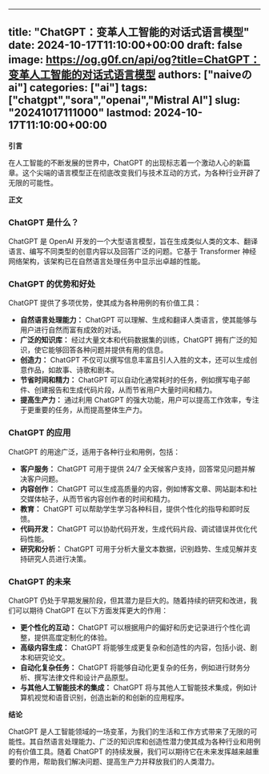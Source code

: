 
---
title: "ChatGPT：变革人工智能的对话式语言模型"
date: 2024-10-17T11:10:00+00:00
draft: false
image: https://og.g0f.cn/api/og?title=ChatGPT：变革人工智能的对话式语言模型
authors: ["naiveのai"]
categories: ["ai"]
tags: ["chatgpt","sora","openai","Mistral AI"]
slug: "20241017111000"
lastmod: 2024-10-17T11:10:00+00:00
---
**引言**

在人工智能的不断发展的世界中，ChatGPT 的出现标志着一个激动人心的新篇章。这个尖端的语言模型正在彻底改变我们与技术互动的方式，为各种行业开辟了无限的可能性。

**正文**

### ChatGPT 是什么？

ChatGPT 是 OpenAI 开发的一个大型语言模型，旨在生成类似人类的文本、翻译语言、编写不同类型的创意内容以及回答广泛的问题。它基于 Transformer 神经网络架构，该架构已在自然语言处理任务中显示出卓越的性能。

### ChatGPT 的优势和好处

ChatGPT 提供了多项优势，使其成为各种用例的有价值工具：

- **自然语言处理能力：** ChatGPT 可以理解、生成和翻译人类语言，使其能够与用户进行自然而富有成效的对话。
- **广泛的知识库：** 经过大量文本和代码数据集的训练，ChatGPT 拥有广泛的知识，使它能够回答各种问题并提供有用的信息。
- **创造力：** ChatGPT 不仅可以撰写信息丰富且引人入胜的文本，还可以生成创意作品，如故事、诗歌和剧本。
- **节省时间和精力：** ChatGPT 可以自动化通常耗时的任务，例如撰写电子邮件、创建报告和生成代码片段，从而节省用户大量时间和精力。
- **提高生产力：** 通过利用 ChatGPT 的强大功能，用户可以提高工作效率，专注于更重要的任务，从而提高整体生产力。

### ChatGPT 的应用

ChatGPT 的用途广泛，适用于各种行业和用例，包括：

- **客户服务：** ChatGPT 可用于提供 24/7 全天候客户支持，回答常见问题并解决客户问题。
- **内容创作：** ChatGPT 可以生成高质量的内容，例如博客文章、网站副本和社交媒体帖子，从而节省内容创作者的时间和精力。
- **教育：** ChatGPT 可以帮助学生学习各种科目，提供个性化的指导和即时反馈。
- **代码开发：** ChatGPT 可以协助代码开发，生成代码片段、调试错误并优化代码性能。
- **研究和分析：** ChatGPT 可用于分析大量文本数据，识别趋势、生成见解并支持研究人员进行决策。

### ChatGPT 的未来

ChatGPT 仍处于早期发展阶段，但其潜力是巨大的。随着持续的研究和改进，我们可以期待 ChatGPT 在以下方面发挥更大的作用：

- **更个性化的互动：** ChatGPT 可以根据用户的偏好和历史记录进行个性化调整，提供高度定制化的体验。
- **高级内容生成：** ChatGPT 将能够生成更复杂和创造性的内容，包括小说、剧本和研究论文。
- **自动化复杂任务：** ChatGPT 将能够自动化更复杂的任务，例如进行财务分析、撰写法律文件和设计产品原型。
- **与其他人工智能技术的集成：** ChatGPT 将与其他人工智能技术集成，例如计算机视觉和语音识别，创造出新的和创新的应用程序。

**结论**

ChatGPT 是人工智能领域的一场变革，为我们的生活和工作方式带来了无限的可能性。其自然语言处理能力、广泛的知识库和创造性潜力使其成为各种行业和用例的有价值工具。随着 ChatGPT 的持续发展，我们可以期待它在未来发挥越来越重要的作用，帮助我们解决问题、提高生产力并释放我们的人类潜力。